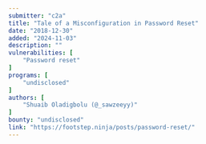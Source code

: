 ```yaml
---
submitter: "c2a"
title: "Tale of a Misconfiguration in Password Reset"
date: "2018-12-30"
added: "2024-11-03"
description: ""
vulnerabilities: [
    "Password reset"
]
programs: [
    "undisclosed"
]
authors: [
    "Shuaib Oladigbolu (@_sawzeeyy)"
]
bounty: "undisclosed"
link: "https://footstep.ninja/posts/password-reset/"
---
```




